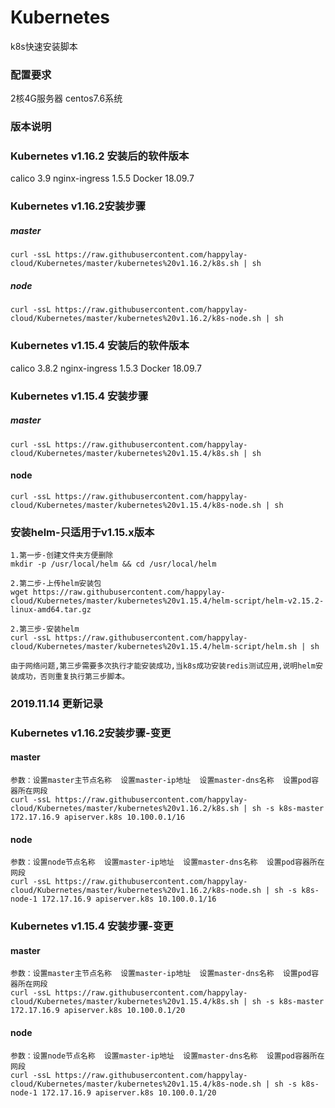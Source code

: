 # Kubernetes
k8s快速安装脚本

### 配置要求
2核4G服务器
centos7.6系统

### 版本说明

### Kubernetes v1.16.2 安装后的软件版本
calico 3.9
nginx-ingress 1.5.5
Docker 18.09.7

### Kubernetes v1.16.2安装步骤
##### master
````
curl -ssL https://raw.githubusercontent.com/happylay-cloud/Kubernetes/master/kubernetes%20v1.16.2/k8s.sh | sh
````
##### node
````
curl -ssL https://raw.githubusercontent.com/happylay-cloud/Kubernetes/master/kubernetes%20v1.16.2/k8s-node.sh | sh
````
### Kubernetes v1.15.4 安装后的软件版本
calico 3.8.2
nginx-ingress 1.5.3
Docker 18.09.7

### Kubernetes v1.15.4 安装步骤
##### master
````
curl -ssL https://raw.githubusercontent.com/happylay-cloud/Kubernetes/master/kubernetes%20v1.15.4/k8s.sh | sh
````
#### node
````
curl -ssL https://raw.githubusercontent.com/happylay-cloud/Kubernetes/master/kubernetes%20v1.15.4/k8s-node.sh | sh
````
### 安装helm-只适用于v1.15.x版本
````
1.第一步-创建文件夹方便删除
mkdir -p /usr/local/helm && cd /usr/local/helm

2.第二步-上传helm安装包
wget https://raw.githubusercontent.com/happylay-cloud/Kubernetes/master/kubernetes%20v1.15.4/helm-script/helm-v2.15.2-linux-amd64.tar.gz

2.第三步-安装helm
curl -ssL https://raw.githubusercontent.com/happylay-cloud/Kubernetes/master/kubernetes%20v1.15.4/helm-script/helm.sh | sh

由于网络问题,第三步需要多次执行才能安装成功,当k8s成功安装redis测试应用,说明helm安装成功，否则重复执行第三步脚本。
````
### 2019.11.14 更新记录
### Kubernetes v1.16.2安装步骤-变更
#### master
````
参数：设置master主节点名称  设置master-ip地址  设置master-dns名称  设置pod容器所在网段
curl -ssL https://raw.githubusercontent.com/happylay-cloud/Kubernetes/master/kubernetes%20v1.16.2/k8s.sh | sh -s k8s-master 172.17.16.9 apiserver.k8s 10.100.0.1/16
````
#### node
````
参数：设置node节点名称  设置master-ip地址  设置master-dns名称  设置pod容器所在网段
curl -ssL https://raw.githubusercontent.com/happylay-cloud/Kubernetes/master/kubernetes%20v1.16.2/k8s-node.sh | sh -s k8s-node-1 172.17.16.9 apiserver.k8s 10.100.0.1/16
````
### Kubernetes v1.15.4 安装步骤-变更
#### master
````
参数：设置master主节点名称  设置master-ip地址  设置master-dns名称  设置pod容器所在网段
curl -ssL https://raw.githubusercontent.com/happylay-cloud/Kubernetes/master/kubernetes%20v1.15.4/k8s.sh | sh -s k8s-master 172.17.16.9 apiserver.k8s 10.100.0.1/20
````
#### node
````
参数：设置node节点名称  设置master-ip地址  设置master-dns名称  设置pod容器所在网段
curl -ssL https://raw.githubusercontent.com/happylay-cloud/Kubernetes/master/kubernetes%20v1.15.4/k8s-node.sh | sh -s k8s-node-1 172.17.16.9 apiserver.k8s 10.100.0.1/20
````

















